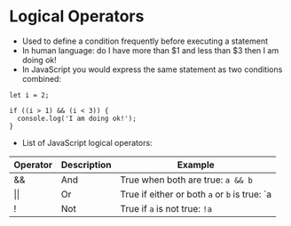# Logical Operators

* Used to define a condition frequently before executing a statement
* In human language: do I have more than $1 and less than $3 then I am doing ok!
* In JavaScript you would express the same statement as two conditions combined:
```
let i = 2;

if ((i > 1) && (i < 3)) {
  console.log('I am doing ok!');
}
```
* List of JavaScript logical operators:

| Operator | Description | Example |
| - | - | - | 
| && | And | True when both are true: `a && b` |
| \|\| | Or | True if either or both `a` or `b` is true: `a || b` |
| ! | Not | True if `a` is not true: `!a` |

